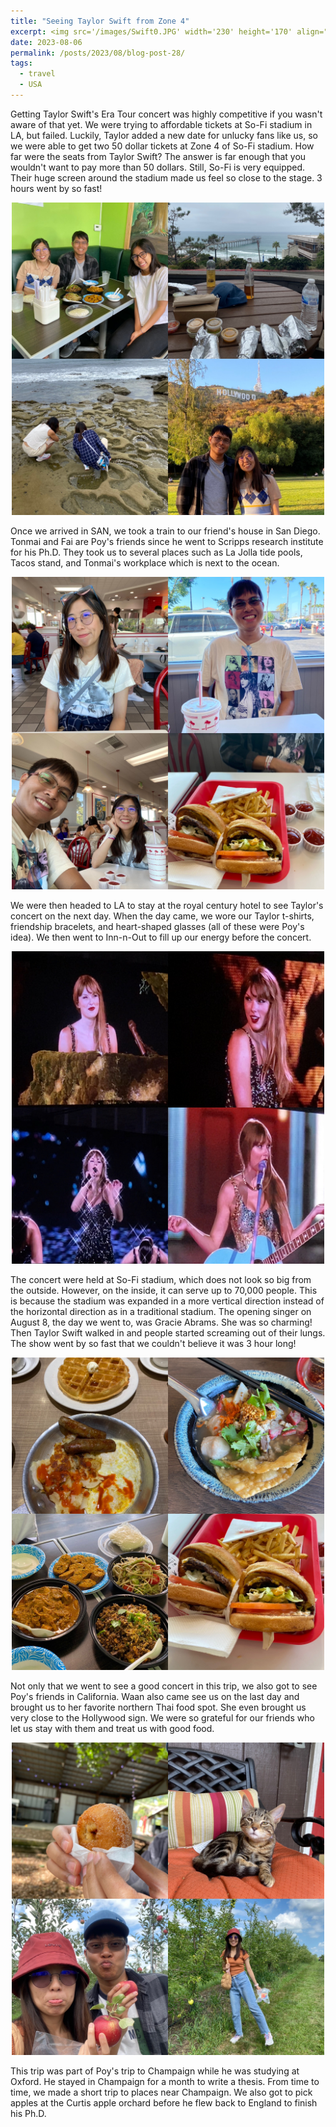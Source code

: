 ```yaml
---
title: "Seeing Taylor Swift from Zone 4"
excerpt: <img src='/images/Swift0.JPG' width='230' height='170' align="right" hspace="20" loading="lazy">  Getting Taylor Swift's Era Tour concert was highly competitive if you wasn't aware of that yet. We were trying to affordable tickets at So-Fi stadium in LA, but failed. Luckily, Taylor added a new date for unlucky fans like us, so we were able to get two 50 dollar tickets at Zone 4 of So-Fi stadium. How far were the seats from Taylor Swift? The answer is far enough that you wouldn't want to pay more than 50 dollars. Still, So-Fi is very equipped. Their huge screen around the stadium made us feel so close to the stage. 3 hours went by so fast! 
date: 2023-08-06
permalink: /posts/2023/08/blog-post-28/
tags:
  - travel
  - USA
---
```


Getting Taylor Swift's Era Tour concert was highly competitive if you wasn't aware of that yet. We were trying to affordable tickets at So-Fi stadium in LA, but failed. Luckily, Taylor added a new date for unlucky fans like us, so we were able to get two 50 dollar tickets at Zone 4 of So-Fi stadium. How far were the seats from Taylor Swift? The answer is far enough that you wouldn't want to pay more than 50 dollars. Still, So-Fi is very equipped. Their huge screen around the stadium made us feel so close to the stage. 3 hours went by so fast! 

<p align="center">
  <img src="/images/Swift1.JPG" width='500' height= '500' loading="lazy">
</p>

Once we arrived in SAN, we took a train to our friend's house in San Diego. Tonmai and Fai are Poy's friends since he went to Scripps research institute for his Ph.D. They took us to several places such as La Jolla tide pools, Tacos stand, and Tonmai's workplace which is next to the ocean. 
<p align="center">
  <img src="/images/Swift2.JPG" width='500' height= '500' loading="lazy">
</p>

We were then headed to LA to stay at the royal century hotel to see Taylor's concert on the next day. When the day came, we wore our Taylor t-shirts, friendship bracelets, and heart-shaped glasses (all of these were Poy's idea). We then went to Inn-n-Out to fill up our energy before the concert. 

<p align="center">
  <img src="/images/Swift3.JPG" width='500' height= '500' loading="lazy">
</p>

The concert were held at So-Fi stadium, which does not look so big from the outside. However, on the inside, it can serve up to 70,000 people. This is because the stadium was expanded in a more vertical direction instead of the horizontal direction as in a traditional stadium. The opening singer on August 8, the day we went to, was Gracie Abrams. She was so charming! Then Taylor Swift walked in and people started screaming out of their lungs. The show went by so fast that we couldn't believe it was 3 hour long! 

<p align="center">
  <img src="/images/Swift4.JPG" width='500' height= '500' loading="lazy">
</p>

Not only that we went to see a good concert in this trip, we also got to see Poy's friends in California. Waan also came see us on the last day and brought us to her favorite northern Thai food spot. She even brought us very close to the Hollywood sign. We were so grateful for our friends who let us stay with them and treat us with good food.

<p align="center">
  <img src="/images/Swift5.JPG" width='500' height= '500' loading="lazy">
</p>

This trip was part of Poy's trip to Champaign while he was studying at Oxford. He stayed in Champaign for a month to write a thesis. From time to time, we made a short trip to places near Champaign. We also got to pick apples at the Curtis apple orchard before he flew back to England to finish his Ph.D.
